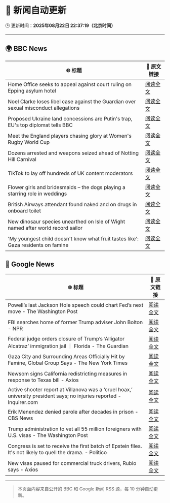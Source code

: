 # 🧠 新闻自动更新

🕒 更新时间：**2025年08月22日 22:37:19（北京时间）**

---

## 🌍 BBC News

| 🌐 标题 | 🔗 原文链接 |
|--------|-------------|
| Home Office seeks to appeal against court ruling on Epping asylum hotel | [阅读全文](https://www.bbc.com/news/articles/cy5p2ye95z9o?at_medium=RSS&at_campaign=rss) |
| Noel Clarke loses libel case against the Guardian over sexual misconduct allegations | [阅读全文](https://www.bbc.com/news/articles/cwy33g0lelno?at_medium=RSS&at_campaign=rss) |
| Proposed Ukraine land concessions are Putin's trap, EU's top diplomat tells BBC | [阅读全文](https://www.bbc.com/news/articles/cp8zdezm507o?at_medium=RSS&at_campaign=rss) |
| Meet the England players chasing glory at Women's Rugby World Cup | [阅读全文](https://www.bbc.co.uk/sport/extra/cg0xeaglwz/the-red-roses?at_medium=RSS&at_campaign=rss) |
| Dozens arrested and weapons seized ahead of Notting Hill Carnival | [阅读全文](https://www.bbc.com/news/articles/cn84pldm54yo?at_medium=RSS&at_campaign=rss) |
| TikTok to lay off hundreds of UK content moderators | [阅读全文](https://www.bbc.com/news/articles/cgjyp48dp21o?at_medium=RSS&at_campaign=rss) |
| Flower girls and bridesmaids – the dogs playing a starring role in weddings | [阅读全文](https://www.bbc.com/news/articles/cj3ly6e5xe8o?at_medium=RSS&at_campaign=rss) |
| British Airways attendant found naked and on drugs in onboard toilet | [阅读全文](https://www.bbc.com/news/articles/c0l62wgpwkzo?at_medium=RSS&at_campaign=rss) |
| New dinosaur species unearthed on Isle of Wight named after world record sailor | [阅读全文](https://www.bbc.com/news/articles/c87ew7qq4wwo?at_medium=RSS&at_campaign=rss) |
| 'My youngest child doesn't know what fruit tastes like': Gaza residents on famine | [阅读全文](https://www.bbc.com/news/articles/cz602wvjv7lo?at_medium=RSS&at_campaign=rss) |

## 📰 Google News

| 🌐 标题 | 🔗 原文链接 |
|--------|-------------|
| Powell’s last Jackson Hole speech could chart Fed’s next move - The Washington Post | [阅读全文](https://news.google.com/rss/articles/CBMiiAFBVV95cUxQX0VWdFVqMVI2Z09Idk9XVlVWODFxRmFKX0pPUUpQUlIzR1BNOTFKQ0E3ZlZUMVAyMUQ5S2hFLTlXQWVwcW9IWEFidVB5Qlp1ZzFoSVMyNDVlb2lvdXhqYkdvOWhWOHExUXFEUENEUGkzR0FIamFjQmNvUEZiM3RqWm1BRG9pS2FU?oc=5) |
| FBI searches home of former Trump adviser John Bolton - NPR | [阅读全文](https://news.google.com/rss/articles/CBMib0FVX3lxTE1NRTctZ0VTOURadWhZVVFlNkg2Zl81NlZJSUlLUGxyejZRZlg4WFVNaFplblppQ0t5OVVzU2QxUFVsVXJkTmZJdndEU2lPUFNhQ0h6UWVZdV8tbHVOSDBUV1hWQWtvR0IteU9VSUx2VQ?oc=5) |
| Federal judge orders closure of Trump’s ‘Alligator Alcatraz’ immigration jail ｜ Florida - The Guardian | [阅读全文](https://news.google.com/rss/articles/CBMijgFBVV95cUxOUC1sXzgwZk5FU1B0LUZ5X0xhVlREM0V6MTMzSDdnN1JFTHc0cVR2c0hnZDFEUXNtbEVrWkc5YlZWbkExOWxmVHNTbWJaeXZMVnh5VE96bTdabUppcUF0RkNrU0ROT2hjUko5VF9TSnBiMVI0ckVDVkE5TThhZ1dFV2tsUEhUTFZlWm9sOTlR?oc=5) |
| Gaza City and Surrounding Areas Officially Hit by Famine, Global Group Says - The New York Times | [阅读全文](https://news.google.com/rss/articles/CBMihwFBVV95cUxNUFFRZXhrY1VyWl84SHVEdmFHcTNLVUJkRFAzUVZZUUNLa0tGMnJ6d3FReE5Sel9kbzJuUURpZDVLV3g2b2M3UDU3MVJrVjQ4UndxdDZxUWZYSzVzN29uSUlmZzU4ZmZLT29pRFN4SV9zWTZkYlgzRWRyM2c2NFFQMHIwREtxRUE?oc=5) |
| Newsom signs California redistricting measures in response to Texas bill - Axios | [阅读全文](https://news.google.com/rss/articles/CBMilwFBVV95cUxONDZ0NXNMS1Z5aF9DM0hIN0ZIVnBxZWg5bjE0WjlST0I3SGljQVhuM0M5TXFtRGhUaTliLV9MUUFSUU0xRGFfNHpVcE1RdzVTQTVXUS02RFdJQjJoNzl3SWtrbWpJT3hycG9LUE52YTJWeGotWXF4U0toemNUU1Q0aGpTNG90eVJvV0tBUHR0NTIzZ2pDRmFv?oc=5) |
| Active shooter report at Villanova was a ‘cruel hoax,’ university president says; no injuries reported - Inquirer.com | [阅读全文](https://news.google.com/rss/articles/CBMikAFBVV95cUxNUVpmUXU0QTdHVDNpbGIyQmFGbUtUaXpnOFM3RGpnTzMzcktMUHltRkVqSWdVcE5vTm9Sa2pueHI2b2RsbkVnX0VRNzNmNHBwN2N4VnRFejY5YlRFTmdTelB0NTNBajZOS1FZUExDdDVWVWxRVlFUdUM2Ylc4OWdnRUhIVWVmQnNNNlF1ZF9DTks?oc=5) |
| Erik Menendez denied parole after decades in prison - CBS News | [阅读全文](https://news.google.com/rss/articles/CBMikAFBVV95cUxQbjlHSW1obE9QNGhBT2tNeVV4T2pzQTBqZVhhRV9USnNQaGROQjFSQkI0cDhiX0lWODdOcmMzM3o0SEtrRzFWVkpmdkZDa0VGbzdUbDFNY0VaQXpkM2VNR1g0Y0NFamVmRGRVRmNzeVNOZXlRcWxXWHpKUmVUQVhiN0NZeXN3V3NENlpfTXBuZW8?oc=5) |
| Trump administration to vet all 55 million foreigners with U.S. visas - The Washington Post | [阅读全文](https://news.google.com/rss/articles/CBMiqwFBVV95cUxOUG8zTVgwSDI3YUYtbzQwRHBWR2NQTXhjT0tMSng0UEc2Yl9SWWJsTUdDXzBMazlXYkZ0T0dXdW9IMmNFNjVTaF9Rb1U2N3RMNGZGRWJQS2I1SEdMeWJiWk0xMHVBM0owT0RycG1ubWQ3REVRNzRRdEowYUVWalJNOHhKMWNvcUNOd29rV1lqU2x5TXBlb29qMDdwa2Z6dnI3M1pNS09TdkthcEU?oc=5) |
| Congress is set to receive the first batch of Epstein files. It's not likely to quell the drama. - Politico | [阅读全文](https://news.google.com/rss/articles/CBMiigFBVV95cUxNeUVhblk3eDNqNlc4WTlsTXlZVVZDNUlRRmFKUzRxTER4N0taNGkxZE1yaXBOdDRDZmtaXzUxeHQteVgwZ1RERFI1eWllQ0lubEQzRlN5b2g1XzA0U1FtbEdod1dsNHBXNGVYR01OSnVPb0NLVHdfSDFtTVd0eFJVVE1GNnNBS1RRYWc?oc=5) |
| New visas paused for commercial truck drivers, Rubio says - Axios | [阅读全文](https://news.google.com/rss/articles/CBMiekFVX3lxTE0wcFprXzBaS3Yxb0NRZmZ0ekZYV3VJcnpnak5IeWV5LVVVSTcwY1h5VmhJNFRZUVowa1FZV3pISFRIZURqN1VGd3ZERXRWMmFJZjJZa0hUSVhHaEMwVDZLcnVzNXZxSTRQZFdoZ082RGU5WTlZX2VDaDhn?oc=5) |

---
> 本页面内容来自公开的 BBC 和 Google 新闻 RSS 源，每 10 分钟自动更新。